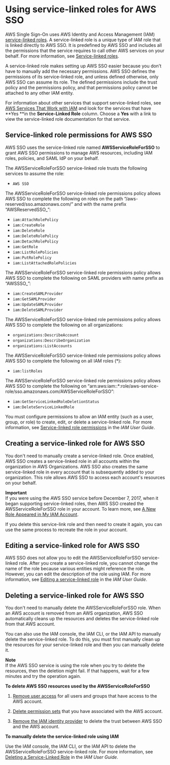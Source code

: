 # Using service\-linked roles for AWS SSO<a name="using-service-linked-roles"></a>

AWS Single Sign\-On uses AWS Identity and Access Management \(IAM\)[ service\-linked roles](https://docs.aws.amazon.com/IAM/latest/UserGuide/id_roles_terms-and-concepts.html#iam-term-service-linked-role)\. A service\-linked role is a unique type of IAM role that is linked directly to AWS SSO\. It is predefined by AWS SSO and includes all the permissions that the service requires to call other AWS services on your behalf\. For more information, see [Service\-linked roles](slrconcept.md)\.

A service\-linked role makes setting up AWS SSO easier because you don’t have to manually add the necessary permissions\. AWS SSO defines the permissions of its service\-linked role, and unless defined otherwise, only AWS SSO can assume its role\. The defined permissions include the trust policy and the permissions policy, and that permissions policy cannot be attached to any other IAM entity\.

For information about other services that support service\-linked roles, see [AWS Services That Work with IAM](https://docs.aws.amazon.com/IAM/latest/UserGuide/reference_aws-services-that-work-with-iam.html) and look for the services that have **Yes **in the **Service\-Linked Role** column\. Choose a **Yes** with a link to view the service\-linked role documentation for that service\.

## Service\-linked role permissions for AWS SSO<a name="slr-permissions"></a>

AWS SSO uses the service\-linked role named **AWSServiceRoleForSSO** to grant AWS SSO permissions to manage AWS resources, including IAM roles, policies, and SAML IdP on your behalf\.

The AWSServiceRoleForSSO service\-linked role trusts the following services to assume the role:
+ `AWS SSO`

The AWSServiceRoleForSSO service\-linked role permissions policy allows AWS SSO to complete the following on roles on the path “/aws\-reserved/sso\.amazonaws\.com/” and with the name prefix “AWSReservedSSO\_”:
+ `iam:AttachRolePolicy`
+ `iam:CreateRole`
+ `iam:DeleteRole`
+ `iam:DeleteRolePolicy`
+ `iam:DetachRolePolicy`
+ `iam:GetRole`
+ `iam:ListRolePolicies`
+ `iam:PutRolePolicy`
+ `iam:ListAttachedRolePolicies`

The AWSServiceRoleForSSO service\-linked role permissions policy allows AWS SSO to complete the following on SAML providers with name prefix as “AWSSSO\_”:
+ `iam:CreateSAMLProvider`
+ `iam:GetSAMLProvider`
+ `iam:UpdateSAMLProvider`
+ `iam:DeleteSAMLProvider`

The AWSServiceRoleForSSO service\-linked role permissions policy allows AWS SSO to complete the following on all organizations:
+ `organizations:DescribeAccount`
+ `organizations:DescribeOrganization`
+ `organizations:ListAccounts`

The AWSServiceRoleForSSO service\-linked role permissions policy allows AWS SSO to complete the following on all IAM roles \(\*\):
+ `iam:listRoles`

The AWSServiceRoleForSSO service\-linked role permissions policy allows AWS SSO to complete the following on “arn:aws:iam::\*:role/aws\-service\-role/sso\.amazonaws\.com/AWSServiceRoleForSSO”:
+ `iam:GetServiceLinkedRoleDeletionStatus`
+ `iam:DeleteServiceLinkedRole`

You must configure permissions to allow an IAM entity \(such as a user, group, or role\) to create, edit, or delete a service\-linked role\. For more information, see [Service\-linked role permissions](https://docs.aws.amazon.com/IAM/latest/UserGuide/using-service-linked-roles.html#service-linked-role-permissions) in the *IAM User Guide*\.

## Creating a service\-linked role for AWS SSO<a name="create-slr"></a>

You don't need to manually create a service\-linked role\. Once enabled, AWS SSO creates a service\-linked role in all accounts within the organization in AWS Organizations\. AWS SSO also creates the same service\-linked role in every account that is subsequently added to your organization\. This role allows AWS SSO to access each account's resources on your behalf\.

**Important**  
If you were using the AWS SSO service before December 7, 2017, when it began supporting service\-linked roles, then AWS SSO created the AWSServiceRoleForSSO role in your account\. To learn more, see [A New Role Appeared in My IAM Account](https://docs.aws.amazon.com/IAM/latest/UserGuide/troubleshoot_roles.html#troubleshoot_roles_new-role-appeared)\.

If you delete this service\-link role and then need to create it again, you can use the same process to recreate the role in your account\.

## Editing a service\-linked role for AWS SSO<a name="edit-slr"></a>

AWS SSO does not allow you to edit the AWSServiceRoleForSSO service\-linked role\. After you create a service\-linked role, you cannot change the name of the role because various entities might reference the role\. However, you can edit the description of the role using IAM\. For more information, see [Editing a service\-linked role](https://docs.aws.amazon.com/IAM/latest/UserGuide/using-service-linked-roles.html#edit-service-linked-role) in the *IAM User Guide*\.

## Deleting a service\-linked role for AWS SSO<a name="delete-slr"></a>

You don't need to manually delete the AWSServiceRoleForSSO role\. When an AWS account is removed from an AWS organization, AWS SSO automatically cleans up the resources and deletes the service\-linked role from that AWS account\.

You can also use the IAM console, the IAM CLI, or the IAM API to manually delete the service\-linked role\. To do this, you must first manually clean up the resources for your service\-linked role and then you can manually delete it\.

**Note**  
If the AWS SSO service is using the role when you try to delete the resources, then the deletion might fail\. If that happens, wait for a few minutes and try the operation again\.

**To delete AWS SSO resources used by the AWSServiceRoleForSSO**

1. [Remove user access](useraccess.md#howtoremoveaccess) for all users and groups that have access to the AWS account\.

1. [Delete permission sets](howtoremovepermissionset.md) that you have associated with the AWS account\.

1. [Remove the IAM identity provider](idp.md#removeidp) to delete the trust between AWS SSO and the AWS account\.

**To manually delete the service\-linked role using IAM**

Use the IAM console, the IAM CLI, or the IAM API to delete the AWSServiceRoleForSSO service\-linked role\. For more information, see [Deleting a Service\-Linked Role](https://docs.aws.amazon.com/IAM/latest/UserGuide/using-service-linked-roles.html#delete-service-linked-role) in the *IAM User Guide*\.
